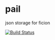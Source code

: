 pail
====

json storage for ficion

[![Build Status](https://secure.travis-ci.org/fishin/pail.svg)](http://travis-ci.org/fishin/pail)

